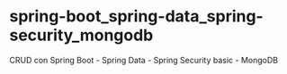 # spring-boot_spring-data_spring-security_mongodb
CRUD con Spring Boot - Spring Data - Spring Security basic - MongoDB
